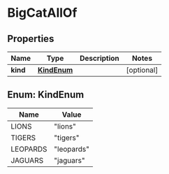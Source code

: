 

# BigCatAllOf


## Properties

Name | Type | Description | Notes
------------ | ------------- | ------------- | -------------
**kind** | [**KindEnum**](#KindEnum) |  |  [optional]



## Enum: KindEnum

Name | Value
---- | -----
LIONS | &quot;lions&quot;
TIGERS | &quot;tigers&quot;
LEOPARDS | &quot;leopards&quot;
JAGUARS | &quot;jaguars&quot;



